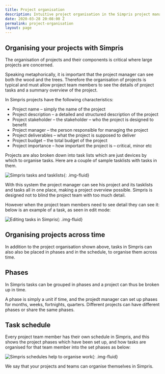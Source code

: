 ```yaml
---
title: Project organisation
description: Intuitive project organisation in the Simpris project management system 
date: 2020-03-28 20:08:00 Z
permalink: project-organisation
layout: page
---
```


## Organising your projects with Simpris
The organisation of projects and their components is critical where large projects are concerned.

Speaking metaphorically, it is important that the project manager can see both the wood and the trees. Therefore the organisation of projects is typical and must allow project team members to see the details of project tasks and a summary overview of the project.

In Simpris projects have the following characteristics:

* Project name – simply the name of the project
* Project description – a detailed and structured description of the project
* Project stakeholder – the stakeholder – who the project is designed to benefit
* Project manager – the person responsible for managing the project
* Project deliverables – what the project is supposed to deliver
* Project budget – the total budget of the project
* Project importance – how important the project is – critical, minor etc

Projects are also broken down into task lists which are just devices by which to organise tasks. Here are a couple of sample tasklists with tasks in them.

![Simpris tasks and tasklists](https://res.cloudinary.com/goodlycode/image/upload/v1585426468/simpris/tasklists.jpg){: .img-fluid} 

With this system the project manager can see his project and its tasklists and tasks all in one place, making a project overview possible. Simpris is designed not to blind the project team with too much detail.

However when the project team members need to see detail they can see it: below is an example of a task, as seen in edit mode:

![Editing tasks in Simpris](https://res.cloudinary.com/goodlycode/image/upload/v1585426467/simpris/taskedit01.jpg){: .img-fluid}

## Organising projects across time
In addition to the project organisation shown above, tasks in Simpris can also also be placed in phases and in the schedule, to organise them across time.

## Phases
In Simpris tasks can be grouped in phases and a project can thus be broken up in time.

A phase is simply a unit if time, and the projedt manager can set up phases for months, weeks, fortnights, quarters. Different projects can have different phases or share the same phases.

## Task schedule
Every project team member has their own schedule in Simpris, and this shows the project phases which have been set up, and how tasks are organised for that team member into the set phases as below:

![Simpris schedules help to organise work](https://res.cloudinary.com/goodlycode/image/upload/v1585426468/simpris/schedule.jpg){: .img-fluid}

We say that your projects and teams can organise themselves in Simpris.